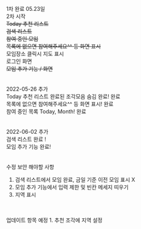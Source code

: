 1차 완료 05.23일
<br>
2차 시작<br>
<strike>Today 추천 리스트</strike><br>
<strike>검색 리스트</strike><br>
<strike>참여 중인 모임</strike><br>
<strike>목록에 없으면 참여해주세요^^ 등 화면 표시</strike><br>
모임장소 클릭시 지도 표시<br>
로그인 화면<br>
<strike>모임 추가 기능 / 화면</strike><br>
<br>
<br>
2022-05-26 추가<br>
Today 추천 리스트 완료된 조각모음 숨김 완료! 완료<br>
목록에 없으면 참여해주세요^^ 등 화면 표시! 완료<br>
참여 중인 목록 Today, Month! 완료<br>
<br>
<br>
2022-06-02 추가<br>
검색 리스트 완료 !<br>
모임 추가 기능 완료!<br>
<br>
<br>
수정 보안 해야할 사항
1. 검색 리스트에서 모임 완료, 금일 기준 이전 모임 표시 X
2. 모임 추가 기능에서 입력 제한 및 빈칸 메세지 띠우기
3. 지역 표시
<br>
<br>
업데이트 항목 예정
1. 추천 조각에 지역 설정
